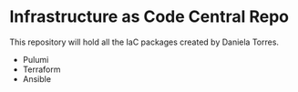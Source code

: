 # Infrastructure as Code Central Repo

This repository will hold all the IaC packages created by Daniela Torres.

* Pulumi
* Terraform
* Ansible